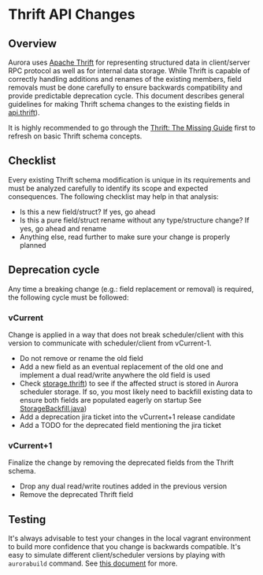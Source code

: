 # Thrift API Changes

## Overview
Aurora uses [Apache Thrift](https://thrift.apache.org/) for representing structured data in
client/server RPC protocol as well as for internal data storage. While Thrift is capable of
correctly handling additions and renames of the existing members, field removals must be done
carefully to ensure backwards compatibility and provide predictable deprecation cycle. This
document describes general guidelines for making Thrift schema changes to the existing fields in
[api.thrift](https://github.com/apache/aurora/blob/#{git_tag}/api/src/main/thrift/org/apache/aurora/gen/api.thrift)).

It is highly recommended to go through the
[Thrift: The Missing Guide](http://diwakergupta.github.io/thrift-missing-guide/) first to refresh on
basic Thrift schema concepts.

## Checklist
Every existing Thrift schema modification is unique in its requirements and must be analyzed
carefully to identify its scope and expected consequences. The following checklist may help in that
analysis:
* Is this a new field/struct? If yes, go ahead
* Is this a pure field/struct rename without any type/structure change? If yes, go ahead and rename
* Anything else, read further to make sure your change is properly planned

## Deprecation cycle
Any time a breaking change (e.g.: field replacement or removal) is required, the following cycle
must be followed:

### vCurrent
Change is applied in a way that does not break scheduler/client with this version to
communicate with scheduler/client from vCurrent-1.
* Do not remove or rename the old field
* Add a new field as an eventual replacement of the old one and implement a dual read/write
anywhere the old field is used
* Check [storage.thrift](https://github.com/apache/aurora/blob/#{git_tag}/api/src/main/thrift/org/apache/aurora/gen/storage.thrift)) to see if the
affected struct is stored in Aurora scheduler storage. If so, you most likely need to backfill
existing data to ensure both fields are populated eagerly on startup
See [StorageBackfill.java](https://github.com/apache/aurora/blob/#{git_tag}/src/main/java/org/apache/aurora/scheduler/storage/StorageBackfill.java))
* Add a deprecation jira ticket into the vCurrent+1 release candidate
* Add a TODO for the deprecated field mentioning the jira ticket

### vCurrent+1
Finalize the change by removing the deprecated fields from the Thrift schema.
* Drop any dual read/write routines added in the previous version
* Remove the deprecated Thrift field

## Testing
It's always advisable to test your changes in the local vagrant environment to build more
confidence that you change is backwards compatible. It's easy to simulate different
client/scheduler versions by playing with `aurorabuild` command. See [this document](/documentation/0.12.0/vagrant/)
for more.

